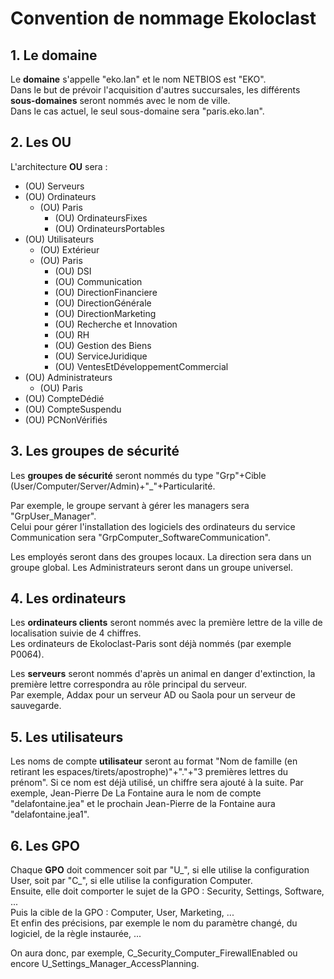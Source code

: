 # Convention de nommage Ekoloclast 

## 1. Le domaine
Le **domaine** s'appelle "eko.lan" et le nom NETBIOS est "EKO".  
Dans le but de prévoir l'acquisition d'autres succursales, les différents **sous-domaines** seront nommés avec le nom de ville.  
Dans le cas actuel, le seul sous-domaine sera "paris.eko.lan".  

## 2. Les OU
L'architecture **OU** sera :  
- (OU) Serveurs  
- (OU) Ordinateurs  
	- (OU) Paris  
		- (OU) OrdinateursFixes  
		- (OU) OrdinateursPortables  
- (OU) Utilisateurs  
	- (OU) Extérieur 
	- (OU) Paris  
		- (OU) DSI  
		- (OU) Communication   
		- (OU) DirectionFinanciere  
		- (OU) DirectionGénérale  
		- (OU) DirectionMarketing
		- (OU) Recherche et Innovation
		- (OU) RH  
		- (OU) Gestion des Biens 
		- (OU) ServiceJuridique  
		- (OU) VentesEtDéveloppementCommercial  
- (OU) Administrateurs  
	- (OU) Paris
- (OU) CompteDédié
- (OU) CompteSuspendu
- (OU) PCNonVérifiés
	
## 3. Les groupes de sécurité
Les **groupes de sécurité** seront nommés du type "Grp"+Cible (User/Computer/Server/Admin)+"_"+Particularité.  

Par exemple, le groupe servant à gérer les managers sera "GrpUser_Manager".  
Celui pour gérer l'installation des logiciels des ordinateurs du service Communication sera "GrpComputer_SoftwareCommunication".  

Les employés seront dans des groupes locaux. La direction sera dans un groupe global. Les Administrateurs seront dans un groupe universel.  

## 4. Les ordinateurs
Les **ordinateurs clients** seront nommés avec la première lettre de la ville de localisation suivie de 4 chiffres.  
Les ordinateurs de Ekoloclast-Paris sont déjà nommés (par exemple P0064).  

Les **serveurs** seront nommés d'après un animal en danger d'extinction, la première lettre correspondra au rôle principal du serveur.  
Par exemple, Addax pour un serveur AD ou Saola pour un serveur de sauvegarde.

## 5. Les utilisateurs
Les noms de compte **utilisateur** seront au format "Nom de famille (en retirant les espaces/tirets/apostrophe)"+"."+"3 premières lettres du prénom". Si ce nom est déjà utilisé, un chiffre sera ajouté à la suite.
Par exemple, Jean-Pierre De La Fontaine aura le nom de compte "delafontaine.jea" et le prochain Jean-Pierre de la Fontaine aura "delafontaine.jea1".

## 6. Les GPO
Chaque **GPO** doit commencer soit par "U_", si elle utilise la configuration User, soit par "C_", si elle utilise la configuration Computer.  
Ensuite, elle doit comporter le sujet de la GPO : Security, Settings, Software, ...  
Puis la cible de la GPO : Computer, User, Marketing, ...  
Et enfin des précisions, par exemple le nom du paramètre changé, du logiciel, de la règle instaurée, ...  

On aura donc, par exemple, C_Security_Computer_FirewallEnabled ou encore U_Settings_Manager_AccessPlanning.  





